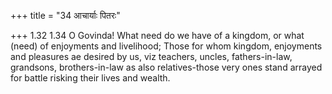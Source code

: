 +++
title = "34 आचार्याः पितरः"

+++
1.32 1.34 O Govinda! What need do we have of a kingdom, or what (need)
of enjoyments and livelihood; Those for whom kingdom, enjoyments and
pleasures ae desired by us, viz teachers, uncles, fathers-in-law,
grandsons, brothers-in-law as also relatives-those very ones stand
arrayed for battle risking their lives and wealth.
